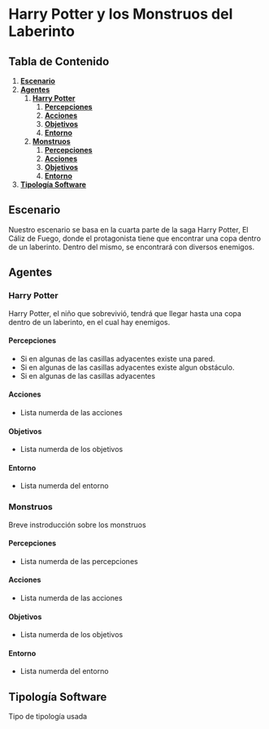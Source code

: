 # Harry Potter y los Monstruos del Laberinto
## Tabla de Contenido
1. **[Escenario](#escenario)**
2. **[Agentes](#agentes)**
    1. **[Harry Potter](#harry-potter)**
        1. **[Percepciones](#percepciones)**
        2. **[Acciones](#acciones)**
        3. **[Objetivos](#objetivos)**
        4. **[Entorno](#entorno)**
    2. **[Monstruos](#monstruos)**
        1. **[Percepciones](#percepciones-1)**
        2. **[Acciones](#acciones-1)**
        3. **[Objetivos](#objetivos-1)**
        4. **[Entorno](#entorno-1)**
3. **[Tipología Software](#tipología-software)**

## Escenario
Nuestro escenario se basa en la cuarta parte de la saga Harry Potter, El Cáliz de Fuego, donde el protagonista tiene que encontrar una copa dentro de un laberinto. Dentro del mismo, se encontrará con diversos enemigos.

## Agentes

### Harry Potter
Harry Potter, el niño que sobrevivió, tendrá que llegar hasta una copa dentro de un laberinto, en el cual hay enemigos. 

#### Percepciones
* Si en algunas de las casillas adyacentes existe una pared.
* Si en algunas de las casillas adyacentes existe algun obstáculo.
* Si en algunas de las casillas adyacentes

#### Acciones
* Lista numerda de las acciones

#### Objetivos
* Lista numerda de los objetivos

#### Entorno
* Lista numerda del entorno

### Monstruos
Breve instroducción sobre los monstruos

#### Percepciones
* Lista numerda de las percepciones

#### Acciones
* Lista numerda de las acciones

#### Objetivos
* Lista numerda de los objetivos

#### Entorno
* Lista numerda del entorno

## Tipología Software
Tipo de tipología usada

<!---
HOLA SOY UN COMENTARIO
, pero solo podrá hacerles frente a algunos de ellos. Si se agota la barra de energía, podrá recuperar parte de ella con grageas Bertie Bott dispersas por el laberinto. Si Harry no tuviese energía y se encontrase con un enemigo, tendrá que buscar una salida. Los monstruos se moverán cada dos pasos de 
## Percepciones
1. Si en algunas de las casillas adyacentes existe un obstáculo.
2. Si alguna de las casillas adyacentes está vacía.
3. Peso de las casillas adyacentes, en caso de haber sido recorridas.
4. Si alguna de las casillas adyacentes es la de llegada.

## Acciones
1. Desplazarse siempre a la casilla que tenga menos coste.
2. Si existen varias casillas con el mismo coste, desplazarse aleatoriamente.
3. Si se encuentra sobre la casilla salida, terminar la ejecución.
4. 

## Objetivos
1. Recorrer un camino entre un punto **A** y un punto **B**.
2. Evitar obstáculos de manera inteligente.
3. Utilizar la cantidad mínima de pasos.


## Entorno
1. El agente se desplaza por una matriz.
2. Tienen obstáculos definidos aleatoriamente.
3. Siempre se asegurará la existencia de un camino entre los puntos **A** y **B**.
4. Las casillas recorridas se colorearán según la cantidad de veces que se pase sobre las mismas.
5. Al exceder el tamaño de la matriz, se considerará como una pared.

-->